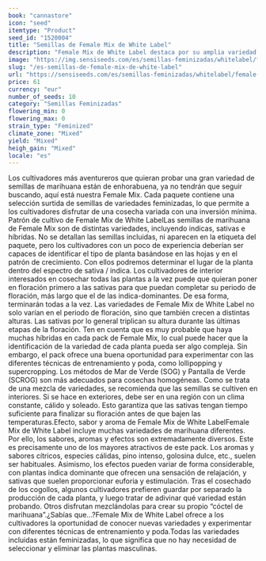 ```yaml
---
book: "cannastore"
icon: "seed"
itemtype: "Product"
seed_id: "1520004"
title: "Semillas de Female Mix de White Label"
description: "Female Mix de White Label destaca por su amplia variedad sin etiquetar de indicas y sativas. Las semillas están feminizadas para facilitar el cultivo."
image: "https://img.sensiseeds.com/es/semillas-feminizadas/whitelabel/female-mix-image.png"
slug: "/es-semillas-de-female-mix-de-white-label"
url: "https://sensiseeds.com/es/semillas-feminizadas/whitelabel/female-mix?a_aid=cannastore"
price: 61
currency: "eur"
number_of_seeds: 10
category: "Semillas Feminizadas"
flowering_min: 0
flowering_max: 0
strain_type: "Feminized"
climate_zone: "Mixed"
yield: "Mixed"
heigh_gain: "Mixed"
locale: "es"
---
```

Los cultivadores más aventureros que quieran probar una gran variedad de semillas de marihuana están de enhorabuena, ya no tendrán que seguir buscando, aquí está nuestra Female Mix. Cada paquete contiene una selección surtida de semillas de variedades feminizadas, lo que permite a los cultivadores disfrutar de una cosecha variada con una inversión mínima. Patrón de cultivo de Female Mix de White LabelLas semillas de marihuana de Female Mix son de distintas variedades, incluyendo indicas, sativas e híbridas. No se detallan las semillas incluidas, ni aparecen en la etiqueta del paquete, pero los cultivadores con un poco de experiencia deberían ser capaces de identificar el tipo de planta basándose en las hojas y en el patrón de crecimiento. Con ellos podremos determinar el lugar de la planta dentro del espectro de sativa / indica. Los cultivadores de interior interesados en cosechar todas las plantas a la vez puede que quieran poner en floración primero a las sativas para que puedan completar su periodo de floración, más largo que el de las indica-dominantes. De esa forma, terminarán todas a la vez. Las variedades de Female Mix de White Label no solo varían en el periodo de floración, sino que también crecen a distintas alturas. Las sativas por lo general triplican su altura durante las últimas etapas de la floración. Ten en cuenta que es muy probable que haya muchas híbridas en cada pack de Female Mix, lo cual puede hacer que la identificación de la variedad de cada planta pueda ser algo compleja. Sin embargo, el pack ofrece una buena oportunidad para experimentar con las diferentes técnicas de entrenamiento y poda, como lollipopping y supercropping. Los métodos de Mar de Verde (SOG) y Pantalla de Verde (SCROG) son más adecuados para cosechas homogéneas. Como se trata de una mezcla de variedades, se recomienda que las semillas se cultiven en interiores. Si se hace en exteriores, debe ser en una región con un clima constante, cálido y soleado. Esto garantiza que las sativas tengan tiempo suficiente para finalizar su floración antes de que bajen las temperaturas.Efecto, sabor y aroma de Female Mix de White LabelFemale Mix de White Label incluye muchas variedades de marihuana diferentes. Por ello, los sabores, aromas y efectos son extremadamente diversos. Este es precisamente uno de los mayores atractivos de este pack. Los aromas y sabores cítricos, especies cálidas, pino intenso, golosina dulce, etc., suelen ser habituales. Asimismo, los efectos pueden variar de forma considerable, con plantas indica dominante que ofrecen una sensación de relajación, y sativas que suelen proporcionar euforia y estimulación. Tras el cosechado de los cogollos, algunos cultivadores prefieren guardar por separado la producción de cada planta, y luego tratar de adivinar qué variedad están probando. Otros disfrutan mezclándolas para crear su propio “cóctel de marihuana”.¿Sabías que…?Female Mix de White Label ofrece a los cultivadores la oportunidad de conocer nuevas variedades y experimentar con diferentes técnicas de entrenamiento y poda.Todas las variedades incluidas están feminizadas, lo que significa que no hay necesidad de seleccionar y eliminar las plantas masculinas.
